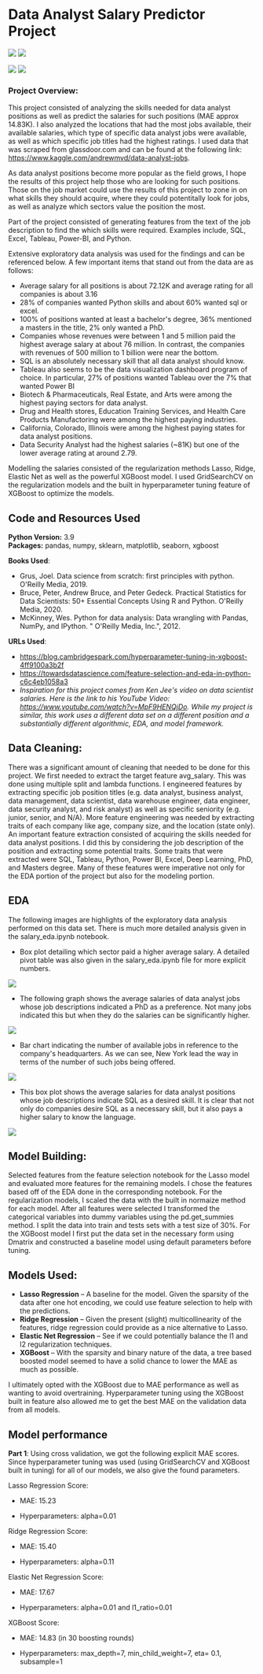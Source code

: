 # Data Analyst Salary Predictor Project

<p float="center">
  <img src=images/data_analyst.jpg />
  <img src=images/python_sql.png />
</p>

<p float="center">
  <img src=images/tableau.png />
  <img src=images/excel.png/>
</p>

 ### Project Overview:
 
This project consisted of analyzing the skills needed for data analyst positions as well as predict the salaries for such positions (MAE approx 14.83K). I also analyzed the locations that had the most jobs available, their available salaries, which type of specific data analyst jobs were available, as well as which specific job titles had the highest ratings. I used data that was scraped from glassdoor.com and can be found at the following link: https://www.kaggle.com/andrewmvd/data-analyst-jobs. 

As data analyst positions become more popular as the field grows, I hope the results of this project help those who are looking for such positions. Those on the job market could use the results of this project to zone in on what skills they should acquire, where they could potentitally look for jobs, as well as analyze which sectors value the position the most.  

Part of the project consisted of generating features from the text of the job description to find the which skills were required. Examples include, SQL, Excel, Tableau, Power-BI, and Python. 

Extensive exploratory data analysis was used for the findings and can be referenced below. A few important items that stand out from the data are as follows:
- Average salary for all positions is about 72.12K and average rating for all companies is about 3.16
- 28% of companies wanted Python skills and about 60% wanted sql or excel. 
- 100% of positions wanted at least a bachelor's degree, 36% mentioned a masters in the title, 2% only wanted a PhD. 
- Companies whose revenues were between 1 and 5 million paid the highest average salary at about 76 million. In contrast, the companies with revenues of 500 million to 1 billion were near the bottom. 
- SQL is an absolutely necessary skill that all data analyst should know. 
- Tableau also seems to be the data visualization dashboard program of choice. In particular, 27% of positions wanted Tableau over the 7% that wanted Power BI
- Biotech & Pharmaceuticals, Real Estate, and Arts were among the highest paying sectors for data analyst. 
- Drug and Health stores, Education Training Services, and Health Care Products Manufactoring were among the highest paying industries. 
- California, Colorado, Illinois were among the highest paying states for data analyst positions. 
- Data Security Analyst had the highest salaries (~81K) but one of the lower average rating at around 2.79. 

Modelling the salaries consisted of the regularization methods Lasso, Ridge, Elastic Net as well as the powerful XGBoost model. I used GridSearchCV on the regularization models and the built in hyperparameter tuning feature of XGBoost to optimize the models. 

## Code and Resources Used 
**Python Version:** 3.9  
**Packages:** pandas, numpy, sklearn, matplotlib, seaborn, xgboost

**Books Used**: 
- Grus, Joel. Data science from scratch: first principles with python. O'Reilly Media, 2019.
- Bruce, Peter, Andrew Bruce, and Peter Gedeck. Practical Statistics for Data Scientists: 50+ Essential Concepts Using R and Python. O'Reilly Media, 2020.
- McKinney, Wes. Python for data analysis: Data wrangling with Pandas, NumPy, and IPython. " O'Reilly Media, Inc.", 2012.

**URLs Used**: 
- https://blog.cambridgespark.com/hyperparameter-tuning-in-xgboost-4ff9100a3b2f
- https://towardsdatascience.com/feature-selection-and-eda-in-python-c6c4eb1058a3
- _Inspiration for this project comes from Ken Jee's video on data scientist salaries. Here is the link to his YouTube Video: https://www.youtube.com/watch?v=MpF9HENQjDo. While my project is similar, this work uses a different data set on a different position and a substantially different algorithmic, EDA, and model framework._


## Data Cleaning: 
There was a significant amount of cleaning that needed to be done for this project. We first needed to extract the target feature avg_salary. This was done using multiple split and lambda functions. I engineered features by extracting specific job position titles (e.g. data analyst, business analyst, data management, data scientist, data warehouse engineer, data engineer, data security analyst, and risk analyst) as well as specific seniority (e.g. junior, senior, and N/A). More feature engineering was needed by extracting traits of each company like age, company size, and the location (state only). An important feature extraction consisted of acquiring the skills needed for data analyst positions. I did this by considering the job description of the position and extracting some potential traits. Some traits that were extracted were SQL, Tableau, Python, Power BI, Excel, Deep Learning, PhD, and Masters degree. Many of these features were imperative not only for the EDA portion of the project but also for the modeling portion.  

## EDA
The following images are highlights of the exploratory data analysis performed on this data set. There is much more detailed analysis given in the salary_eda.ipynb notebook. 

* Box plot detailing which sector paid a higher average salary. A detailed pivot table was also given in the salary_eda.ipynb file for more explicit numbers.  

![](images/avg_salary_sector.jpg )

* The following graph shows the average salaries of data analyst jobs whose job descriptions indicated a PhD as a preference. Not many jobs indicated this but when they do the salaries can be significantly higher. 

![](images/Avg_salary_sector_phd.jpg)

* Bar chart indicating the number of available jobs in reference to the company's headquarters. As we can see, New York lead the way in terms of the number of such jobs being offered.  

![](images/analyst_job_by_state.jpg)

* This box plot shows the average salaries for data analyst positions whose job descriptions indicate SQL as a desired skill. It is clear that not only do companies desire SQL as a necessary skill, but it also pays a higher salary to know the language. 

![](images/sql_avg_salaries.jpg)

## Model Building: 
Selected features from the feature selection notebook for the Lasso model and evaluated more features for the remaining models. I chose the features based off of the EDA done in the corresponding notebook. For the regularization models, I scaled the data with the built in normaize method for each model. After all features were selected I transformed the categorical variables into dummy variables using the pd.get_summies method. I split the data into train and tests sets with a test size of 30%. For the XGBoost model I first put the data set in the necessary form using Dmatrix and constructed a baseline model using default parameters before tuning. 


## Models Used: 
*	**Lasso Regression** – A baseline for the model. Given the sparsity of the data after one hot encoding, we could use feature selection to help with the predictions. 
*	**Ridge Regression** – Given the present (slight) multicollinearity of the features, ridge regression could provide as a nice alternative to Lasso. 
*	**Elastic Net Regression** –  See if we could potentially balance the l1 and l2 regularization techniques. 
*	**XGBoost** – With the sparsity and binary nature of the data, a tree based boosted model seemed to have a solid chance to lower the MAE as much as possible. 

I ultimately opted with the XGBoost due to MAE performance as well as wanting to avoid overtraining. Hyperparameter tuning using the XGBoost built in feature also allowed me to get the best MAE on the validation data from all models. 

## Model performance

**Part 1**: 
Using cross validation, we got the following explicit MAE scores. Since hyperparameter tuning was used (using GridSearchCV and XGBoost built in tuning) for all of our models, we also give the found parameters. 

Lasso Regression Score: 
*	MAE: 15.23
- Hyperparameters: alpha=0.01

Ridge Regression Score: 
*	MAE: 15.40
- Hyperparameters: alpha=0.11 

Elastic Net Regression Score: 
*	MAE: 17.67
- Hyperparameters: alpha=0.01 and l1_ratio=0.01

XGBoost Score: 
*	MAE: 14.83 (in 30 boosting rounds)
- Hyperparameters: max_depth=7, min_child_weight=7, eta= 0.1, subsample=1
